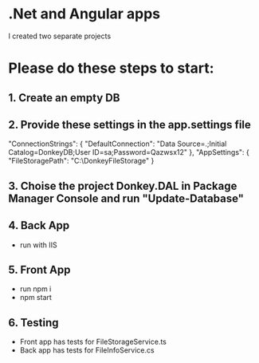 # .Net and Angular apps 

I created two separate projects

# Please do these steps to start:

## 1. Create an empty DB

## 2. Provide these settings in the app.settings file
&quot;ConnectionStrings&quot;: {
&quot;DefaultConnection&quot;: &quot;Data Source=.;Initial Catalog=DonkeyDB;User ID=sa;Password=Qazwsx12&quot;
},
&quot;AppSettings&quot;: {
&quot;FileStoragePath&quot;: &quot;C:\\DonkeyFileStorage&quot;
}

## 3. Choise the project Donkey.DAL in Package Manager Console and run &quot;Update-Database&quot;

## 4. Back App 
- run with IIS
  
## 5. Front App
- run npm i
- npm start

## 6. Testing
- Front app has tests for FileStorageService.ts
- Back app has tests for FileInfoService.cs
